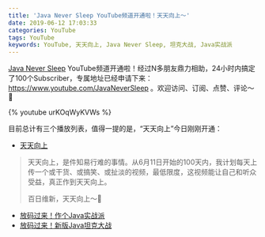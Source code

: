 ```yaml
---
title: 'Java Never Sleep YouTube频道开通啦！天天向上～'
date: 2019-06-12 17:03:33
categories: YouTube
tags: YouTube
keywords: YouTube, 天天向上, Java Never Sleep, 坦克大战, Java实战派
---
```


[Java Never Sleep](https://www.youtube.com/channel/UClFNjZxKXLa8LpBj2m4PCDg?sub_confirmation=1) YouTube频道开通啦！经过N多朋友鼎力相助，24小时内搞定了100个Subscriber，专属地址已经申请下来：https://www.youtube.com/JavaNeverSleep 。欢迎访问、订阅、点赞、评论～🤝

{% youtube urKOqWyKVWs %}<!-- more -->

目前总计有三个播放列表，值得一提的是，“天天向上”今日刚刚开通：
- [天天向上](https://www.youtube.com/watch?v=urKOqWyKVWs&list=PLn-f9VrE6rnsswb-Ke_dMzam-jQHUZMZy)

> 天天向上，是件知易行难的事情。从6月11日开始的100天内，我计划每天上传一个或干货、或搞笑、或扯淡的视频，最低限度，这视频能让自己和听众受益，真正作到天天向上。
>
> 百日维新，天天向上～🙏

- [放码过来！作个Java实战派](https://www.youtube.com/watch?v=XGfwh9RpsLk&list=PLn-f9VrE6rnv5P3JLK9JiU6NMRL6s6Uiy)
- [放码过来！新版Java坦克大战](https://www.youtube.com/watch?v=wNYWz5ZFzbs&list=PLn-f9VrE6rntTznAGwi1LaRywDS0_o79_)

